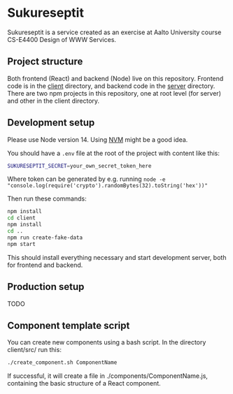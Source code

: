 # Sukureseptit
Sukureseptit is a service created as an exercise at
Aalto University course CS-E4400 Design of WWW Services.

## Project structure
Both frontend (React) and backend (Node) live on this repository.
Frontend code is in the [client](./client/) directory,
and backend code in the [server](./server/) directory.
There are two npm projects in this repository, one at root level (for server)
and other in the client directory.

## Development setup
Please use Node version 14.
Using [NVM](https://github.com/nvm-sh/nvm) might be a good idea.

You should have a `.env` file at the root of the project with content like this:

```bash
SUKURESEPTIT_SECRET=your_own_secret_token_here
```
Where token can be generated by e.g. running
`node -e "console.log(require('crypto').randomBytes(32).toString('hex'))"`

Then run these commands:

```zsh
npm install
cd client
npm install
cd ..
npm run create-fake-data
npm start
```

This should install everything necessary and start development server,
both for frontend and backend.

## Production setup
TODO

## Component template script
You can create new components using a bash script.
In the directory client/src/ run this:

```zsh
./create_component.sh ComponentName
```

If successful, it will create a file in ./components/ComponentName.js,
containing the basic structure of a React component.

